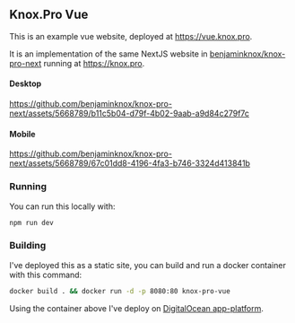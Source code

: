 ## Knox.Pro Vue


This is an example vue website, deployed at https://vue.knox.pro.

It is an implementation of the same NextJS website in [benjaminknox/knox-pro-next](https://github.com/benjaminknox/knox-pro-next) running at https://knox.pro.

#### Desktop



https://github.com/benjaminknox/knox-pro-next/assets/5668789/b11c5b04-d79f-4b02-9aab-a9d84c279f7c




#### Mobile


https://github.com/benjaminknox/knox-pro-next/assets/5668789/67c01dd8-4196-4fa3-b746-3324d413841b



### Running 

You can run this locally with:

```bash
npm run dev
```

### Building

I've deployed this as a static site, you can build and run a docker container with this command:

```bash
docker build . && docker run -d -p 8080:80 knox-pro-vue
```

Using the container above I've deploy on [DigitalOcean app-platform](https://www.digitalocean.com/go/app-platform).

